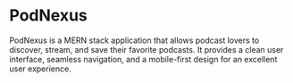 # PodNexus

PodNexus is a MERN stack application that allows podcast lovers to discover, stream, and save their favorite podcasts. It provides a clean user interface, seamless navigation, and a mobile-first design for an excellent user experience.